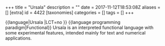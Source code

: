 +++
title = "Ursala"
description = ""
date = 2017-11-12T18:53:08Z
aliases = []
[extra]
id = 4422
[taxonomies]
categories = []
tags = []
+++

{{language|Ursala
|LCT=no
}}
{{language programming paradigm|Functional}}
Ursala is an interpreted functional language with some experimental features, intended mainly for text and numerical applications.
